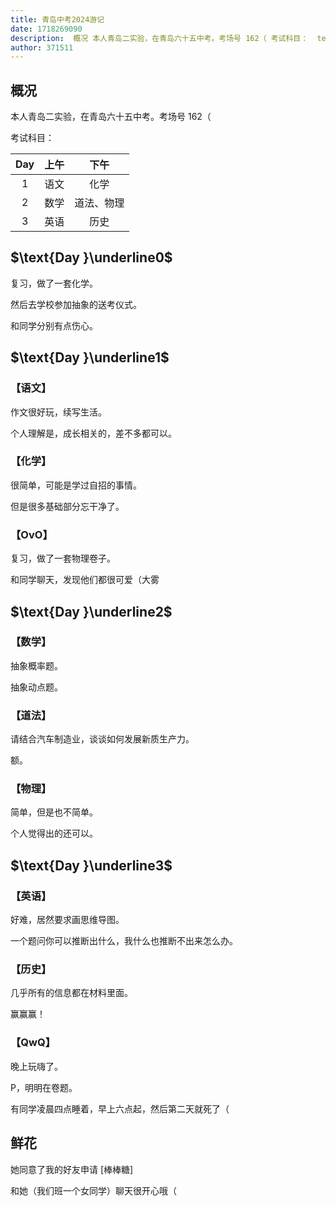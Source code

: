 ```yaml
---
title: 青岛中考2024游记
date: 1718269090
description:  概况 本人青岛二实验，在青岛六十五中考。考场号 162（ 考试科目：  textDay  上午  下午          1  语文  化学   2  数学  道法、物理  
author: 371511
---
```


## 概况

本人青岛二实验，在青岛六十五中考。考场号 162（

考试科目：

| $\text{Day}$ | 上午 | 下午 |
| :-: | :-: | :-: |
| $1$ | 语文 | 化学 |
| $2$ | 数学 | 道法、物理 |
| $3$ | 英语 | 历史 |

## $\text{Day }\underline0$

复习，做了一套化学。

然后去学校参加抽象的送考仪式。

和同学分别有点伤心。

## $\text{Day }\underline1$

### 【语文】

作文很好玩，续写生活。

个人理解是，成长相关的，差不多都可以。

### 【化学】

很简单，可能是学过自招的事情。

但是很多基础部分忘干净了。

### 【$\mathsf{OvO}$】

复习，做了一套物理卷子。

和同学聊天，发现他们都很可爱（大雾

## $\text{Day }\underline2$

### 【数学】

抽象概率题。

抽象动点题。

### 【道法】

请结合汽车制造业，谈谈如何发展新质生产力。

额。

### 【物理】

简单，但是也不简单。

个人觉得出的还可以。

## $\text{Day }\underline3$

### 【英语】

好难，居然要求画思维导图。

一个题问你可以推断出什么，我什么也推断不出来怎么办。

### 【历史】

几乎所有的信息都在材料里面。

赢赢赢！

### 【$\mathsf{QwQ}$】

晚上玩嗨了。

P，明明在卷题。

有同学凌晨四点睡着，早上六点起，然后第二天就死了（

## 鲜花

她同意了我的好友申请 [棒棒糖]

和她（我们班一个女同学）聊天很开心哦（
